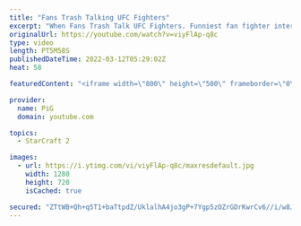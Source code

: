 ```yaml
---
title: "Fans Trash Talking UFC Fighters"
excerpt: "When Fans Trash Talk UFC Fighters. Funniest fan fighter interactions. Featuring Conor Mcgregor fan vs eddie alvarez, chael sonnen real talk and serenade, michael bisping vs heckler cm punk vs fan  subscribe for more"
originalUrl: https://youtube.com/watch?v=viyFlAp-q8c
type: video
length: PT5M58S
publishedDateTime: 2022-03-12T05:29:02Z
heat: 58

featuredContent: "<iframe width=\"800\" height=\"500\" frameborder=\"0\" src=\"https://www.youtube.com/embed/viyFlAp-q8c\" allow=\"accelerometer; autoplay; encrypted-media; gyroscope; picture-in-picture\" allowfullscreen></iframe>"

provider:
  name: PiG
  domain: youtube.com

topics:
  - StarCraft 2

images:
  - url: https://i.ytimg.com/vi/viyFlAp-q8c/maxresdefault.jpg
    width: 1280
    height: 720
    isCached: true

secured: "ZTtWB+Qh+q5T1+baTtpdZ/UklalhA4jo3gP+7Ygp5zOZrGDrKwrCv6//i/w8JW0oZnP7/NoKQTXfZaflpDV090PZfP1RLgRiBeY6kOcWmVxekJ1pnU+wamZylIsUWOpvgRTpFBwl4VT+VmS3Ic6mTQfcoFiFdbs9RDCLKCvtrU36AnVIr2E5UlxtJJsm9SPj+hIf+OfUxbrJPPZOSzJro74VmPZfxRK4aABQbz9cuVWmJvNe8CHTPFgljlOUJn26ygFSFje8UyBPTje8wEv2EyNfLy0uuDTlHQjI2t/WeSxtQMKRdWij0DWbKsMmA4pY1m/eO89RLzCpqYHUGF/parov2bSQ2VYqMG0Z0NFUB1VOy9JDnCIqS30WLRxittWB4iYtNz3kn7vhYirQ5xYyeN3Q+TgIPe5jYjDdYlDNXzxARC87M1l3bQKw8rrD+xa0;gVwM14T6ERC3fOUDSbfq1Q=="
---
```



